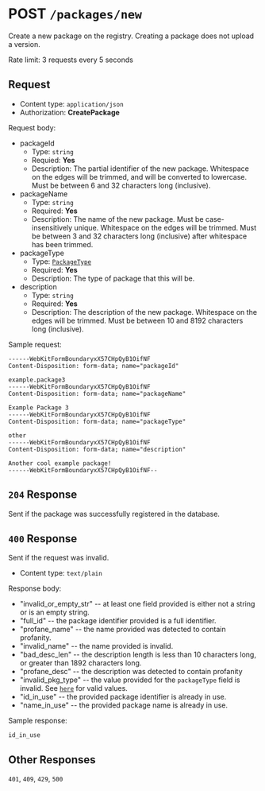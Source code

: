 # POST `/packages/new`

Create a new package on the registry. Creating a package does not upload a version.

Rate limit: 3 requests every 5 seconds

## Request

- Content type: `application/json`
- Authorization: **CreatePackage**

Request body:

- packageId
  - Type: `string`
  - Requied: **Yes**
  - Description: The partial identifier of the new package. Whitespace on the edges will be trimmed, and will be converted to lowercase. Must be between 6 and 32 characters long (inclusive).
- packageName
  - Type: `string`
  - Required: **Yes**
  - Description: The name of the new package. Must be case-insensitively unique. Whitespace on the edges will be trimmed. Must be between 3 and 32 characters long (inclusive) after whitespace has been trimmed.
- packageType
  - Type: [`PackageType`](/registry-api/enumerations#PackageType)
  - Required: **Yes**
  - Description: The type of package that this will be.
- description
  - Type: `string`
  - Required: **Yes**
  - Description: The description of the new package. Whitespace on the edges will be trimmed. Must be between 10 and 8192 characters long (inclusive).

Sample request:

```formdata
------WebKitFormBoundaryxX57CHpQyB1OifNF
Content-Disposition: form-data; name="packageId"

example.package3
------WebKitFormBoundaryxX57CHpQyB1OifNF
Content-Disposition: form-data; name="packageName"

Example Package 3
------WebKitFormBoundaryxX57CHpQyB1OifNF
Content-Disposition: form-data; name="packageType"

other
------WebKitFormBoundaryxX57CHpQyB1OifNF
Content-Disposition: form-data; name="description"

Another cool example package!
------WebKitFormBoundaryxX57CHpQyB1OifNF--
```

## `204` Response

Sent if the package was successfully registered in the database. 

## `400` Response

Sent if the request was invalid.

- Content type: `text/plain`

Response body:

- "invalid_or_empty_str" -- at least one field provided is either not a string or is an empty string.
- "full_id" -- the package identifier provided is a full identifier.
- "profane_name" -- the name provided was detected to contain profanity.
- "invalid_name" -- the name provided is invalid.
- "bad_desc_len" -- the description length is less than 10 characters long, or greater than 1892 characters long.
- "profane_desc" -- the description was detected to contain profanity
- "invalid_pkg_type" -- the value provided for the `packageType` field is invalid. See [`here`](/registry-api/enumerations#PackageType) for valid values.
- "id_in_use" -- the provided package identifier is already in use.
- "name_in_use" -- the provided package name is already in use.

Sample response:

```text
id_in_use
```

## Other Responses

`401`, `409`, `429`, `500`